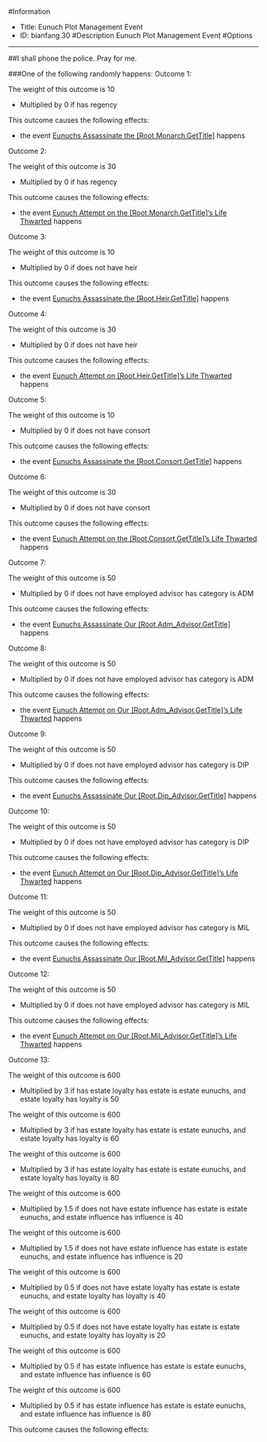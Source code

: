 #Information
 - Title: Eunuch Plot Management Event
 - ID: bianfang.30
#Description
Eunuch Plot Management Event
#Options

___
##I shall phone the police. Pray for me.

###One of the following randomly happens:
Outcome 1:

The weight of this outcome is 10
 - Multiplied by 0 if has regency

This outcome causes the following effects:<ul><li>the event [Eunuchs Assassinate the [Root.Monarch.GetTitle]](../events/eunuchs_assassinate_the_root_monarch_gettitle.md) happens</li></ul>
Outcome 2:

The weight of this outcome is 30
 - Multiplied by 0 if has regency

This outcome causes the following effects:<ul><li>the event [Eunuch Attempt on the [Root.Monarch.GetTitle]’s Life Thwarted](../events/eunuch_attempt_on_the_root_monarch_gettitle_s_life_thwarted.md) happens</li></ul>
Outcome 3:

The weight of this outcome is 10 
 - Multiplied by 0 if does not have heir

This outcome causes the following effects:<ul><li>the event [Eunuchs Assassinate the [Root.Heir.GetTitle]](../events/eunuchs_assassinate_the_root_heir_gettitle.md) happens</li></ul>
Outcome 4:

The weight of this outcome is 30 
 - Multiplied by 0 if does not have heir

This outcome causes the following effects:<ul><li>the event [Eunuch Attempt on [Root.Heir.GetTitle]’s Life Thwarted](../events/eunuch_attempt_on_root_heir_gettitle_s_life_thwarted.md) happens</li></ul>
Outcome 5:

The weight of this outcome is 10  
 - Multiplied by 0 if does not have consort

This outcome causes the following effects:<ul><li>the event [Eunuchs Assassinate the [Root.Consort.GetTitle]](../events/eunuchs_assassinate_the_root_consort_gettitle.md) happens</li></ul>
Outcome 6:

The weight of this outcome is 30  
 - Multiplied by 0 if does not have consort

This outcome causes the following effects:<ul><li>the event [Eunuch Attempt on the [Root.Consort.GetTitle]’s Life Thwarted](../events/eunuch_attempt_on_the_root_consort_gettitle_s_life_thwarted.md) happens</li></ul>
Outcome 7:

The weight of this outcome is 50
 - Multiplied by 0 if does not have employed advisor has category is ADM

This outcome causes the following effects:<ul><li>the event [Eunuchs Assassinate Our [Root.Adm_Advisor.GetTitle]](../events/eunuchs_assassinate_our_root_adm_advisor_gettitle.md) happens</li></ul>
Outcome 8:

The weight of this outcome is 50 
 - Multiplied by 0 if does not have employed advisor has category is ADM

This outcome causes the following effects:<ul><li>the event [Eunuch Attempt on Our [Root.Adm_Advisor.GetTitle]’s Life Thwarted](../events/eunuch_attempt_on_our_root_adm_advisor_gettitle_s_life_thwarted.md) happens</li></ul>
Outcome 9:

The weight of this outcome is 50  
 - Multiplied by 0 if does not have employed advisor has category is DIP

This outcome causes the following effects:<ul><li>the event [Eunuchs Assassinate Our [Root.Dip_Advisor.GetTitle]](../events/eunuchs_assassinate_our_root_dip_advisor_gettitle.md) happens</li></ul>
Outcome 10:

The weight of this outcome is 50   
 - Multiplied by 0 if does not have employed advisor has category is DIP

This outcome causes the following effects:<ul><li>the event [Eunuch Attempt on Our [Root.Dip_Advisor.GetTitle]’s Life Thwarted](../events/eunuch_attempt_on_our_root_dip_advisor_gettitle_s_life_thwarted.md) happens</li></ul>
Outcome 11:

The weight of this outcome is 50    
 - Multiplied by 0 if does not have employed advisor has category is MIL

This outcome causes the following effects:<ul><li>the event [Eunuchs Assassinate Our [Root.Mil_Advisor.GetTitle]](../events/eunuchs_assassinate_our_root_mil_advisor_gettitle.md) happens</li></ul>
Outcome 12:

The weight of this outcome is 50     
 - Multiplied by 0 if does not have employed advisor has category is MIL

This outcome causes the following effects:<ul><li>the event [Eunuch Attempt on Our [Root.Mil_Advisor.GetTitle]’s Life Thwarted](../events/eunuch_attempt_on_our_root_mil_advisor_gettitle_s_life_thwarted.md) happens</li></ul>
Outcome 13:

The weight of this outcome is 600
 - Multiplied by 3 if has estate loyalty has estate is estate eunuchs, and estate loyalty has loyalty is 50

The weight of this outcome is 600
 - Multiplied by 3 if has estate loyalty has estate is estate eunuchs, and estate loyalty has loyalty is 60

The weight of this outcome is 600
 - Multiplied by 3 if has estate loyalty has estate is estate eunuchs, and estate loyalty has loyalty is 80

The weight of this outcome is 600
 - Multiplied by 1.5 if does not have estate influence has estate is estate eunuchs, and estate influence has influence is 40

The weight of this outcome is 600
 - Multiplied by 1.5 if does not have estate influence has estate is estate eunuchs, and estate influence has influence is 20

The weight of this outcome is 600
 - Multiplied by 0.5 if does not have estate loyalty has estate is estate eunuchs, and estate loyalty has loyalty is 40

The weight of this outcome is 600
 - Multiplied by 0.5 if does not have estate loyalty has estate is estate eunuchs, and estate loyalty has loyalty is 20

The weight of this outcome is 600
 - Multiplied by 0.5 if has estate influence has estate is estate eunuchs, and estate influence has influence is 60

The weight of this outcome is 600
 - Multiplied by 0.5 if has estate influence has estate is estate eunuchs, and estate influence has influence is 80

This outcome causes the following effects:<ul></ul>
